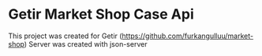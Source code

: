 # Getir Market Shop Case Api

This project was created for Getir (https://github.com/furkangulluu/market-shop)
Server was created with json-server 
